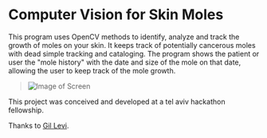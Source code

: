 # Computer Vision for Skin Moles

This program uses OpenCV methods to identify, analyze and track the growth of moles on your skin. It keeps track of potentially cancerous moles with dead simple tracking and cataloging. The program shows the patient or user the "mole history" with the date and size of the mole on that date, allowing the user to keep track of the mole growth.

>![Image of Screen](http://i.imgur.com/oudWpd1.png)

This project was conceived and developed at a tel aviv hackathon fellowship.

Thanks to [Gil Levi](github.com/GilLevi/).

